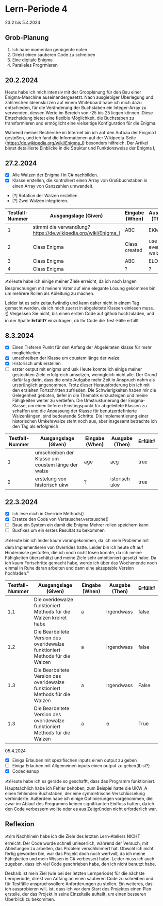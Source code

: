 # Lern-Periode 4

23.2 bis 5.4.2024

## Grob-Planung

1. Ich habe momentan genügente noten
2. Direkt einen sauberen Code zu schreiben
3. Eine digitale Enigma
4. Paralleles Progrmieren 

## 20.2.2024


Heute habe ich mich intensiv mit der Grobplanung für den Bau einer Enigma-Maschine auseinandergesetzt. Nach ausgiebiger Überlegung und zahlreichen Ideenskizzen auf einem Whiteboard habe ich mich dazu entschieden, für die Veränderung der Buchstaben ein Integer-Array zu verwenden, dessen Werte im Bereich von -25 bis 25 liegen können. Diese Entscheidung bietet eine flexible Möglichkeit, die Buchstaben zu transformieren und ermöglicht eine vielseitige Konfiguration für die Enigma.

Während meiner Recherche im Internet bin ich auf den Aufbau der Enigma I gestoßen, und ich fand die Informationen auf der Wikipedia-Seite (https://de.wikipedia.org/wiki/Enigma_I) besonders hilfreich. Der Artikel bietet detaillierte Einblicke in die Struktur und Funktionsweise der Enigma I, 
## 27.2.2024

- [x] Alle Walzen der Enigma I in C# nachbilden.
- [x] Klasse erstellen, die kontrolliert einen Array von Großbuchstaben in einen Array von Ganzzahlen umwandelt.
- [?] Rotation der Walzen erstellen.
- [?] Zwei Walzen integrieren.

| Testfall-Nummer | Ausgangslage (Given) | Eingabe (When) | Ausgabe (Then) | Erfüllt? |
| --------------- | -------------------- | -------------- | -------------- | -------- |
| 1               |   stimmt die verwandlung?   https://de.wikipedia.org/wiki/Enigma_I|     ABC           | EKM         |    true   |
| 2              |     Class      Enigma           |   Class created             |      use every walze          |     ?    |
| 3            |        Class Enigma              |           ABC     |       ELO         |    ?     |
| 4               |        Class Enigma              |       ?         |       ?         |     ?    |

✍️Heute habe ich einige meiner Ziele erreicht, da ich nach langen Besprechungen mit meinem Vater auf eine elegante Lösung gekommen bin, um mehrere Rollen als Ableitung zu machen.

Leider ist es sehr zeitaufwändig und kann daher nicht in einem Tag gemacht werden, da ich mich zuerst in abgeleitete Klassen einlesen muss.
☝️ Vergessen Sie nicht, bis einen ersten Code auf github hochzuladen, und in der Spalte **Erfüllt?** einzutragen, ob Ihr Code die Test-Fälle erfüllt

## 8.3.2024

- [x] Einen Tieferen Punkt für den Anfang der Abgeleiteten klasse für mehr moglichkeiten
- [x] umschreiben der Klasse um coustem länge der walze
- [x] Historisch umk erstellen
- [ ] erster output mit enigma und usk
Heute konnte ich einige meiner gesteckten Ziele erfolgreich umsetzen, wenngleich nicht alle. Der Grund dafür lag darin, dass die erste Aufgabe mehr Zeit in Anspruch nahm als ursprünglich angenommen. Trotz dieser Herausforderung bin ich mit den erzielten Fortschritten zufrieden. Die Schwierigkeiten haben mir die Gelegenheit geboten, tiefer in die Thematik einzusteigen und meine Fähigkeiten weiter zu vertiefen. Die Umstrukturierung der Enigma-Klasse, um einen tieferen Einstiegspunkt für abgeleitete Klassen zu schaffen und die Anpassung der Klasse für benutzerdefinierte Walzenlängen, sind bedeutende Schritte. Die Implementierung einer historischen Umkehrwalze steht noch aus, aber insgesamt betrachte ich den Tag als erfolgreich.

| Testfall-Nummer | Ausgangslage (Given) | Eingabe (When) | Ausgabe (Then) | Erfüllt? |
| --------------- | -------------------- | -------------- | -------------- | -------- |
| 1               | umschreiben der Klasse um coustem länge der walze  |        age        |     aeg     |   true    |
| 2               |  erstelung von historisch ukw |    ?            |      istorisch ukw    |   true    |

 ## 22.3.2024
- [x] Ich lese mich in Override Methods()
- [x] Ersetze den Code von Vertauscher.vertausche()
- [ ] Baue ein System ein damit die Enigma Mehrer rollen speichern kann
- [ ] Buxfixes um ein erstes Resultat zu bekommen

✍️Heute bin ich leider kaum vorangekommen, da ich viele Probleme mit dem Implementieren von Overrides hatte. Leider bin ich heute oft auf Hindernisse gestoßen, die ich noch nicht lösen konnte, da ich meine Fähigkeiten überschätzt und meine Ziele sehr ambitioniert gesetzt habe. Da ich kaum Fortschritte gemacht habe, werde ich über das Wochenende noch einmal in Ruhe daran arbeiten und dann eine akzeptable Version hochladen."

| Testfall-Nummer | Ausgangslage (Given) | Eingabe (When) | Ausgabe (Then) | Erfüllt? |
| --------------- | -------------------- | -------------- | -------------- | -------- |
| 1.1              | Die overidewalze funktioniert Methods für die Walzen kreiret habe   |        a        |     Irgendwass     |   false    |
| 1.2               | Die Bearbeitete Version  des overidewalze funktioniert Methods für die Walzen  |        a        |     Irgendwass     |   false    |
| 1.3               | Die Bearbeitete Version  des overidewalze funktioniert Methods für die Walzen  |        a        |     Irgendwass     |   False    |
| 1.3               | Die Bearbeitete Version  des overidewalze funktioniert Methods für die Walzen  |        a        |     e     |   True    |

05.4.2024
- [x] Einiga Erlauben mit spezifischen inputs einen output zu geben
- [ ] Einiga Erlauben mit Allgemeinen inputs einen output zu geben(IList?)
- [x] Codecleanup

✍️Heute habe ich es gerade so geschafft, dass das Programm funktioniert. Hauptsächlich habe ich Fehler behoben, zum Beispiel hatte die UKW_A einen fehlenden Buchstaben, der eine symmetrische Verschlüsselung verhinderte. Außerdem habe ich einige Optimierungen vorgenommen, die zwar im Ablauf des Programms keinen signifikanten Einfluss hatten, da ich den Code verbessern wollte oder es aus Zeitgründen nicht erforderlich war.

## Reflexion
✍️Im Nachhinein habe ich die Ziele des letzten Lern-Ateliers NICHT erreicht. Der Code wurde schnell unleserlich, während der Versuch, mit Ableitungen zu arbeiten, das Problem verschlimmert hat. Obwohl ich nicht fertig geworden bin, war das Projekt doch noch wertvoll, da ich meine Fähigkeiten und mein Wissen in C# verbessert habe. Leider muss ich auch zugeben, dass ich viel Code geschrieben habe, den ich nicht benutzt habe.

Deshalb ist mein Ziel (wie bei der letzten Lernperiode) für die nächste Lernperiode, direkt von Anfang an einen sauberen Code zu schreiben und für Testfälle anspruchsvollere Anforderungen zu stellen. Ein weiteres, das ich ausprobieren will, ist, dass ich vor dem Start des Projektes einen Plan erstelle, der das Projekt in seine Einzelteile aufteilt, um einen besseren Überblick zu bekommen.
